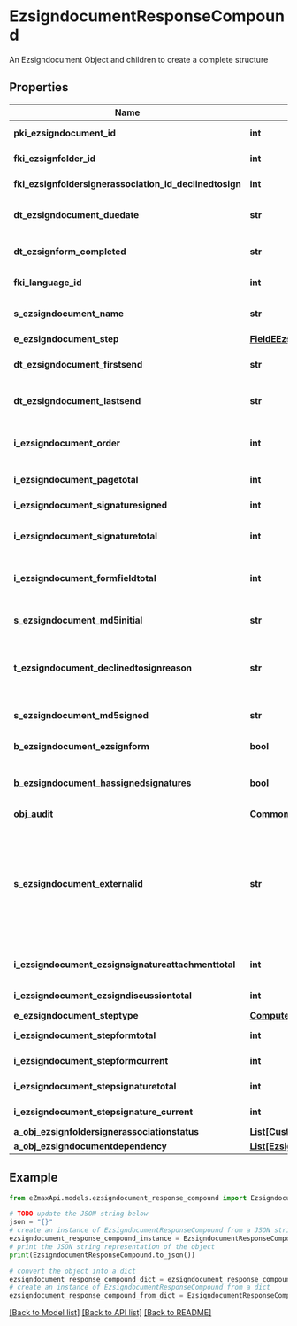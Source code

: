 # EzsigndocumentResponseCompound

An Ezsigndocument Object and children to create a complete structure

## Properties

Name | Type | Description | Notes
------------ | ------------- | ------------- | -------------
**pki_ezsigndocument_id** | **int** | The unique ID of the Ezsigndocument | 
**fki_ezsignfolder_id** | **int** | The unique ID of the Ezsignfolder | 
**fki_ezsignfoldersignerassociation_id_declinedtosign** | **int** | The unique ID of the Ezsignfoldersignerassociation | [optional] 
**dt_ezsigndocument_duedate** | **str** | The maximum date and time at which the Ezsigndocument can be signed. | 
**dt_ezsignform_completed** | **str** | The date and time at which the Ezsignform has been completed. | [optional] 
**fki_language_id** | **int** | The unique ID of the Language.  Valid values:  |Value|Description| |-|-| |1|French| |2|English| | [optional] 
**s_ezsigndocument_name** | **str** | The name of the document that will be presented to Ezsignfoldersignerassociations | 
**e_ezsigndocument_step** | [**FieldEEzsigndocumentStep**](FieldEEzsigndocumentStep.md) |  | 
**dt_ezsigndocument_firstsend** | **str** | The date and time when the Ezsigndocument was first sent. | [optional] 
**dt_ezsigndocument_lastsend** | **str** | The date and time when the Ezsigndocument was sent the last time. | [optional] 
**i_ezsigndocument_order** | **int** | The order in which the Ezsigndocument will be presented to the signatory in the Ezsignfolder. | 
**i_ezsigndocument_pagetotal** | **int** | The number of pages in the Ezsigndocument. | 
**i_ezsigndocument_signaturesigned** | **int** | The number of signatures that were signed in the document. | 
**i_ezsigndocument_signaturetotal** | **int** | The number of total signatures that were requested in the Ezsigndocument. | 
**i_ezsigndocument_formfieldtotal** | **int** | The number of total Ezsignformfield that were requested in the Ezsigndocument. | 
**s_ezsigndocument_md5initial** | **str** | MD5 Hash of the initial PDF Document before signatures were applied to it. | [optional] 
**t_ezsigndocument_declinedtosignreason** | **str** | A custom text message that will contain the refusal message if the Ezsigndocument is declined to sign | [optional] 
**s_ezsigndocument_md5signed** | **str** | MD5 Hash of the final PDF Document after all signatures were applied to it. | [optional] 
**b_ezsigndocument_ezsignform** | **bool** | If the Ezsigndocument contains an Ezsignform or not | [optional] 
**b_ezsigndocument_hassignedsignatures** | **bool** | If the Ezsigndocument contains signed signatures (From internal or external sources) | [optional] 
**obj_audit** | [**CommonAudit**](CommonAudit.md) |  | [optional] 
**s_ezsigndocument_externalid** | **str** | This field can be used to store an External ID from the client&#39;s system.  Anything can be stored in this field, it will never be evaluated by the eZmax system and will be returned AS-IS.  To store multiple values, consider using a JSON formatted structure, a URL encoded string, a CSV or any other custom format.  | [optional] 
**i_ezsigndocument_ezsignsignatureattachmenttotal** | **int** | The number of Ezsigndocumentattachment total | 
**i_ezsigndocument_ezsigndiscussiontotal** | **int** | The total number of Ezsigndiscussions | 
**e_ezsigndocument_steptype** | [**ComputedEEzsigndocumentSteptype**](ComputedEEzsigndocumentSteptype.md) |  | 
**i_ezsigndocument_stepformtotal** | **int** | The total number of steps in the form filling phase | 
**i_ezsigndocument_stepformcurrent** | **int** | The current step in the form filling phase | 
**i_ezsigndocument_stepsignaturetotal** | **int** | The total number of steps in the signature filling phase | 
**i_ezsigndocument_stepsignature_current** | **int** | The current step in the signature phase | 
**a_obj_ezsignfoldersignerassociationstatus** | [**List[CustomEzsignfoldersignerassociationstatusResponse]**](CustomEzsignfoldersignerassociationstatusResponse.md) |  | 
**a_obj_ezsigndocumentdependency** | [**List[EzsigndocumentdependencyResponse]**](EzsigndocumentdependencyResponse.md) |  | [optional] 

## Example

```python
from eZmaxApi.models.ezsigndocument_response_compound import EzsigndocumentResponseCompound

# TODO update the JSON string below
json = "{}"
# create an instance of EzsigndocumentResponseCompound from a JSON string
ezsigndocument_response_compound_instance = EzsigndocumentResponseCompound.from_json(json)
# print the JSON string representation of the object
print(EzsigndocumentResponseCompound.to_json())

# convert the object into a dict
ezsigndocument_response_compound_dict = ezsigndocument_response_compound_instance.to_dict()
# create an instance of EzsigndocumentResponseCompound from a dict
ezsigndocument_response_compound_from_dict = EzsigndocumentResponseCompound.from_dict(ezsigndocument_response_compound_dict)
```
[[Back to Model list]](../README.md#documentation-for-models) [[Back to API list]](../README.md#documentation-for-api-endpoints) [[Back to README]](../README.md)


